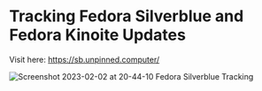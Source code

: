 # Tracking Fedora Silverblue and Fedora Kinoite Updates 

Visit here: https://sb.unpinned.computer/

![Screenshot 2023-02-02 at 20-44-10 Fedora Silverblue Tracking](https://user-images.githubusercontent.com/123964038/216401585-4dcc1a22-0b8d-494c-adfe-c43f4377b290.png)

